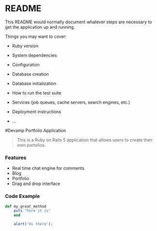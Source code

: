 # README

This README would normally document whatever steps are necessary to get the
application up and running.

Things you may want to cover:

* Ruby version

* System dependencies

* Configuration

* Database creation

* Database initialization

* How to run the test suite

* Services (job queues, cache servers, search engines, etc.)

* Deployment instructions

* ...

#Devamp Portfolio Application

> This is a Ruby on Rails 5 application that allows users to create their own portolios.

### Features

- Real time chat engine for comments
- Blog
- Portfolio
- Drag and drop interface

### Code Example

```ruby
def my_great_method
	puts "here it is"
	end
```

```javascript
	alert('Hi there');
```
